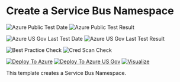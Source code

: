 # Create a Service Bus Namespace

![Azure Public Test Date](https://azurequickstartsservice.blob.core.windows.net/badges/101-servicebus-namespace/PublicLastTestDate.svg)
![Azure Public Test Result](https://azurequickstartsservice.blob.core.windows.net/badges/101-servicebus-namespace/PublicDeployment.svg)

![Azure US Gov Last Test Date](https://azurequickstartsservice.blob.core.windows.net/badges/101-servicebus-namespace/FairfaxLastTestDate.svg)
![Azure US Gov Last Test Result](https://azurequickstartsservice.blob.core.windows.net/badges/101-servicebus-namespace/FairfaxDeployment.svg)

![Best Practice Check](https://azurequickstartsservice.blob.core.windows.net/badges/101-servicebus-namespace/BestPracticeResult.svg)
![Cred Scan Check](https://azurequickstartsservice.blob.core.windows.net/badges/101-servicebus-namespace/CredScanResult.svg)

[![Deploy To Azure](https://raw.githubusercontent.com/fathym-it/azure-quickstart-templates/master/1-CONTRIBUTION-GUIDE/images/deploytoazure.svg?sanitize=true)](https://portal.azure.com/#create/Microsoft.Template/uri/https%3A%2F%2Fraw.githubusercontent.com%2Ffathym-it%2Fazure-quickstart-templates%2Fmaster%2F101-servicebus-namespace%2Fazuredeploy.json) 
[![Deploy To Azure US Gov](https://raw.githubusercontent.com/fathym-it/azure-quickstart-templates/master/1-CONTRIBUTION-GUIDE/images/deploytoazuregov.svg?sanitize=true)](https://portal.azure.us/#create/Microsoft.Template/uri/https%3A%2F%2Fraw.githubusercontent.com%2Ffathym-it%2Fazure-quickstart-templates%2Fmaster%2F101-servicebus-namespace%2Fazuredeploy.json) 
[![Visualize](https://raw.githubusercontent.com/fathym-it/azure-quickstart-templates/master/1-CONTRIBUTION-GUIDE/images/visualizebutton.svg?sanitize=true)](http://armviz.io/#/?load=https%3A%2F%2Fraw.githubusercontent.com%2Ffathym-it%2Fazure-quickstart-templates%2Fmaster%2F101-servicebus-namespace%2Fazuredeploy.json)

This template creates a Service Bus Namespace.
